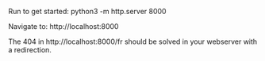 Run to get started:
python3 -m http.server 8000

Navigate to: http://localhost:8000

The 404 in http://localhost:8000/fr should be solved in your webserver with a redirection.


